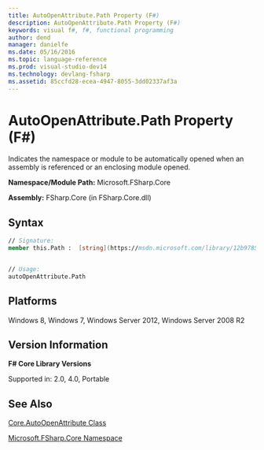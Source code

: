 ```yaml
---
title: AutoOpenAttribute.Path Property (F#)
description: AutoOpenAttribute.Path Property (F#)
keywords: visual f#, f#, functional programming
author: dend
manager: danielfe
ms.date: 05/16/2016
ms.topic: language-reference
ms.prod: visual-studio-dev14
ms.technology: devlang-fsharp
ms.assetid: 85ccfd28-ecea-4947-8055-3dd02337af3a 
---
```


# AutoOpenAttribute.Path Property (F#)

Indicates the namespace or module to be automatically opened when an assembly is referenced or an enclosing module opened.

**Namespace/Module Path:** Microsoft.FSharp.Core

**Assembly:** FSharp.Core (in FSharp.Core.dll)


## Syntax

```fsharp
// Signature:
member this.Path :  [string](https://msdn.microsoft.com/library/12b97856-ec80-4f70-a018-afb0753f755a)


// Usage:
autoOpenAttribute.Path
```

## Platforms
Windows 8, Windows 7, Windows Server 2012, Windows Server 2008 R2


## Version Information
**F# Core Library Versions**

Supported in: 2.0, 4.0, Portable


## See Also
[Core.AutoOpenAttribute Class](Core.AutoOpenAttribute-Class-%5BFSharp%5D.md)

[Microsoft.FSharp.Core Namespace](Microsoft.FSharp.Core-Namespace-%5BFSharp%5D.md)

